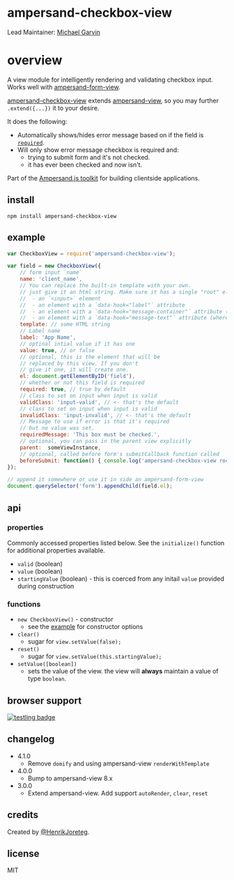 # ampersand-checkbox-view

Lead Maintainer: [Michael Garvin](https://github.com/wraithgar)

# overview

A view module for intelligently rendering and validating checkbox input. Works well with [ampersand-form-view](ampersandjs/ampersand-form-view).

[ampersand-checkbox-view](#ampersand-checkbox-view) extends [ampersand-view](ampersandjs/ampersand-view), so you may further `.extend({...})` it to your desire.

It does the following:

- Automatically shows/hides error message based on if the field is [`required`](#example).
- Will only show error message checkbox is required and:
    - trying to submit form and it's not checked.
    - it has ever been checked and now isn't.

<!-- starthide -->
Part of the [Ampersand.js toolkit](http://ampersandjs.com) for building clientside applications.
<!-- endhide -->

## install

```
npm install ampersand-checkbox-view
```

## example

```javascript
var CheckboxView = require('ampersand-checkbox-view');

var field = new CheckboxView({
    // form input `name`
    name: 'client_name',
    // You can replace the built-in template with your own.
    // just give it an html string. Make sure it has a single "root" element that contains:
    //  - an `<input>` element
    //  - an element with a `data-hook="label"` attribute
    //  - an element with a `data-hook="message-container"` attribute (this we'll show/hide)
    //  - an elememt with a `data-hook="message-text"` attribute (where message text goes for error)
    template: // some HTML string
    // Label name
    label: 'App Name',
    // optinal intial value if it has one
    value: true, // or false
    // optional, this is the element that will be
    // replaced by this view. If you don't
    // give it one, it will create one.
    el: document.getElementByID('field'),
    // whether or not this field is required
    required: true, // true by default
    // class to set on input when input is valid
    validClass: 'input-valid', // <- that's the default
    // class to set on input when input is valid
    invalidClass: 'input-invalid', // <- that's the default
    // Message to use if error is that it's required
    // but no value was set.
    requiredMessage: 'This box must be checked.',
    // optional, you can pass in the parent view explicitly
    parent:  someViewInstance,
    // optional, called before form's submitCallback function called
    beforeSubmit: function() { console.log('ampersand-checkbox-view rocks!'); }
});

// append it somewhere or use it in side an ampersand-form-view
document.querySelector('form').appendChild(field.el);

```

## api
### properties
Commonly accessed properties listed below.  See the `initialize()` function for additional properties available.

- `valid` (boolean)
- `value` (boolean)
- `startingValue` (boolean) - this is coerced from any initail `value` provided during construction

### functions
- `new CheckboxView()` - constructor
    - see the [example](#example) for constructor options
- `clear()`
    - sugar for `view.setValue(false);`
- `reset()`
    - sugar for `view.setValue(this.startingValue);`
- `setValue([boolean])`
    - sets the value of the view. the view will **always** maintain a value of type `boolean`.

## browser support

[![testling badge](https://ci.testling.com/AmpersandJS/ampersand-checkbox-view.png)](https://ci.testling.com/AmpersandJS/ampersand-checkbox-view)

## changelog

- 4.1.0
    - Remove `domify` and using ampersand-view `renderWithTemplate`
- 4.0.0
    - Bump to ampersand-view 8.x
- 3.0.0
    - Extend ampersand-view.  Add support `autoRender`, `clear`, `reset`

## credits

Created by [@HenrikJoreteg](http://twitter.com/henrikjoreteg).

## license

MIT

